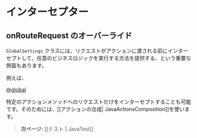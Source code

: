 <!--
# Intercepting requests
-->
# インターセプター

<!--
## Overriding onRequest
-->
## onRouteRequest のオーバーライド

<!--
One important aspect of  the ```GlobalSettings``` class is that it provides a way to intercept requests and execute business logic before a request is dispatched to an action.
-->
 ```GlobalSettings``` クラスには、リクエストがアクションに渡される前にインターセプトして、任意のビジネスロジックを実行する方法を提供する、という重要な側面もあります。

<!--
For example:
-->
例えば、

@[global](code/javaguide/global/intercept/Global.java)

<!--
It’s also possible to intercept a specific action method. This can be achieved via [[Action composition| JavaActionsComposition]].
-->
特定のアクションメソッドへのリクエストだけをインターセプトすることも可能です。そのためには、[[アクションの合成| JavaActionsComposition]]を使います。

<!--
> **Next:** [[Testing your application | JavaTest]]
-->
> **次ページ:** [[テスト | JavaTest]]
